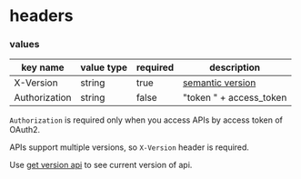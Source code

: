 # headers

### values

key name | value type | required | description
--- | --- | --- | ---
X-Version | string | true | [semantic version](http://semver.org/)
Authorization | string | false | "token " + access_token

`Authorization` is required only when you access APIs by access token of OAuth2.

APIs support multiple versions, so `X-Version` header is required.

Use [get version api](../version.html) to see current version of api.
